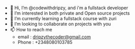 - 👋 Hi, I’m @codewithdripzy, and i'm a fullstack developer
- 👀 I’m interested in both private and Open source projects
- 🌱 I’m currently learning a fullstack course with zuri
- 💞️ I’m looking to collaborate on projects with you
- 📫 How to reach me 
  - email : dripzythecoder@gmail.com
  - Phone : +2348080103785

<!---
codewithdripzy/codewithdripzy is a ✨ special ✨ repository because its `README.md` (this file) appears on your GitHub profile.
You can click the Preview link to take a look at your changes.
--->
